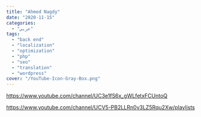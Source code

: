 ```yaml
---
title: "Ahmed Nagdy"
date: "2020-11-15"
categories:
  - "عربي"
tags:
  - "back end"
  - "localization"
  - "optimization"
  - "php"
  - "seo"
  - "translation"
  - "wordpress"
cover: "/YouTube-Icon-Gray-Box.png"
---
```


[https://www.youtube.com/channel/UC3e1fS6x_gWLfetxFCUntoQ  
](https://www.youtube.com/channel/UC3e1fS6x_gWLfetxFCUntoQ)

https://www.youtube.com/channel/UCV5-PB2LLRn0v3LZ5Rqu2Xw/playlists
